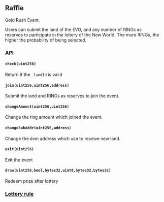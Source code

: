## Raffle

Gold Rush Event.  

Users can submit the land of the EVO, and any number of RINGs as reserves to participate in the lottery of the New World. The more RINGs, the higher the probability of being selected. 

### API

#### `check(uint256)`
Return if the `_landId` is valid

#### `join(uint256,uint256,address)`
Submit the land and RINGs as reserves to join the event. 

#### `changeAmount(uint256,uint256)`
Change the ring amount which joined the event.

#### `changeSubAddr(uint256,address)`
Change the dvm address which use to receive new land.

#### `exit(uint256)`
Exit the event

#### `draw(uint256,bool,bytes32,uint8,bytes32,bytes32)`
Redeem prize after lottery

### [Lottery rule](./Lottery-en.md)

